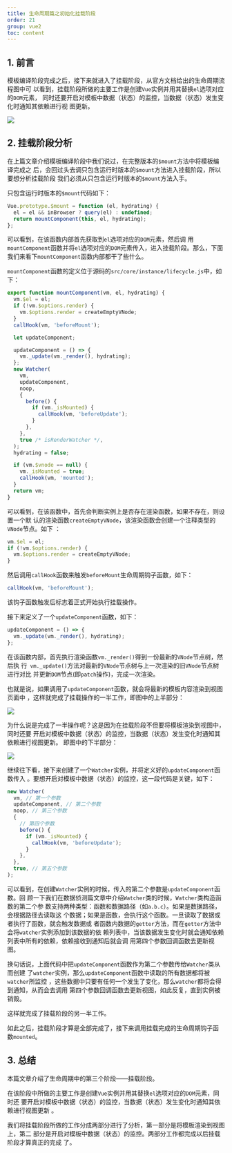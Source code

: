 ```yaml
---
title: 生命周期篇之初始化挂载阶段
order: 21
group: vue2
toc: content
---
```


## 1. 前言

模板编译阶段完成之后，接下来就进入了挂载阶段，从官方文档给出的生命周期流程图中可
以看到，挂载阶段所做的主要工作是创建`Vue`实例并用其替换`el`选项对应的`DOM`元素，
同时还要开启对模板中数据（状态）的监控，当数据（状态）发生变化时通知其依赖进行视
图更新。

![](http://leexiaop.github.io/static/ibadgers/code/vue2/lifecycle_4.png)

## 2. 挂载阶段分析

在上篇文章介绍模板编译阶段中我们说过，在完整版本的`$mount`方法中将模板编译完成之
后，会回过头去调只包含运行时版本的`$mount`方法进入挂载阶段，所以要想分析挂载阶段
我们必须从只包含运行时版本的`$mount`方法入手。

只包含运行时版本的`$mount`代码如下：

```javascript
Vue.prototype.$mount = function (el, hydrating) {
  el = el && inBrowser ? query(el) : undefined;
  return mountComponent(this, el, hydrating);
};
```

可以看到，在该函数内部首先获取到`el`选项对应的`DOM`元素，然后调
用`mountComponent`函数并将`el`选项对应的`DOM`元素传入，进入挂载阶段。那么，下面
我们来看下`mountComponent`函数内部都干了些什么。

`mountComponent`函数的定义位于源码的`src/core/instance/lifecycle.js`中，如下：

```javascript
export function mountComponent(vm, el, hydrating) {
  vm.$el = el;
  if (!vm.$options.render) {
    vm.$options.render = createEmptyVNode;
  }
  callHook(vm, 'beforeMount');

  let updateComponent;

  updateComponent = () => {
    vm._update(vm._render(), hydrating);
  };
  new Watcher(
    vm,
    updateComponent,
    noop,
    {
      before() {
        if (vm._isMounted) {
          callHook(vm, 'beforeUpdate');
        }
      },
    },
    true /* isRenderWatcher */,
  );
  hydrating = false;

  if (vm.$vnode == null) {
    vm._isMounted = true;
    callHook(vm, 'mounted');
  }
  return vm;
}
```

可以看到，在该函数中，首先会判断实例上是否存在渲染函数，如果不存在，则设置一个默
认的渲染函数`createEmptyVNode`，该渲染函数会创建一个注释类型的`VNode`节点。如下
：

```javascript
vm.$el = el;
if (!vm.$options.render) {
  vm.$options.render = createEmptyVNode;
}
```

然后调用`callHook`函数来触发`beforeMount`生命周期钩子函数，如下：

```javascript
callHook(vm, 'beforeMount');
```

该钩子函数触发后标志着正式开始执行挂载操作。

接下来定义了一个`updateComponent`函数，如下：

```javascript
updateComponent = () => {
  vm._update(vm._render(), hydrating);
};
```

在该函数内部，首先执行渲染函数`vm._render()`得到一份最新的`VNode`节点树，然后执
行` vm._update()`方法对最新的`VNode`节点树与上一次渲染的旧`VNode`节点树进行对比
并更新`DOM`节点(即`patch`操作)，完成一次渲染。

也就是说，如果调用了`updateComponent`函数，就会将最新的模板内容渲染到视图页面中
，这样就完成了挂载操作的一半工作，即图中的上半部分：

![](http://leexiaop.github.io/static/ibadgers/code/vue2/lifecycle_5.png)

为什么说是完成了一半操作呢？这是因为在挂载阶段不但要将模板渲染到视图中，同时还要
开启对模板中数据（状态）的监控，当数据（状态）发生变化时通知其依赖进行视图更新。
即图中的下半部分：

![](http://leexiaop.github.io/static/ibadgers/code/vue2/lifecycle_6.png)

继续往下看，接下来创建了一个`Watcher`实例，并将定义好的`updateComponent`函数传入
。要想开启对模板中数据（状态）的监控，这一段代码是关键，如下：

```javascript
new Watcher(
  vm, // 第一个参数
  updateComponent, // 第二个参数
  noop, // 第三个参数
  {
    // 第四个参数
    before() {
      if (vm._isMounted) {
        callHook(vm, 'beforeUpdate');
      }
    },
  },
  true, // 第五个参数
);
```

可以看到，在创建`Watcher`实例的时候，传入的第二个参数是`updateComponent`函数。回
顾一下我们在数据侦测篇文章中介绍`Watcher`类的时候，`Watcher`类构造函数的第二个参
数支持两种类型：函数和数据路径（如`a.b.c`）。如果是数据路径，会根据路径去读取这
个数据；如果是函数，会执行这个函数。一旦读取了数据或者执行了函数，就会触发数据或
者函数内数据的`getter`方法，而在`getter`方法中会将`watcher`实例添加到该数据的依
赖列表中，当该数据发生变化时就会通知依赖列表中所有的依赖，依赖接收到通知后就会调
用第四个参数回调函数去更新视图。

换句话说，上面代码中把`updateComponent`函数作为第二个参数传给`Watcher`类从而创建
了`watcher`实例，那么`updateComponent`函数中读取的所有数据都将被`watcher`所监控
，这些数据中只要有任何一个发生了变化，那么`watcher`都将会得到通知，从而会去调用
第四个参数回调函数去更新视图，如此反复，直到实例被销毁。

这样就完成了挂载阶段的另一半工作。

如此之后，挂载阶段才算是全部完成了，接下来调用挂载完成的生命周期钩子函
数`mounted`。

## 3. 总结

本篇文章介绍了生命周期中的第三个阶段——挂载阶段。

在该阶段中所做的主要工作是创建`Vue`实例并用其替换`el`选项对应的`DOM`元素，同时还
要开启对模板中数据（状态）的监控，当数据（状态）发生变化时通知其依赖进行视图更新
。

我们将挂载阶段所做的工作分成两部分进行了分析，第一部分是将模板渲染到视图上，第二
部分是开启对模板中数据（状态）的监控。两部分工作都完成以后挂载阶段才算真正的完成
了。
